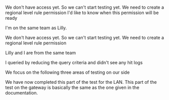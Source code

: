 
We don't have access yet.
 So we can't start testing yet.
 We need to create a regional level rule permission
 I'd like to know when this permission will be ready

 I'm on the same team as Lilly.

We don't have access yet.
 So we can't start testing yet.
 We need to create a regional level rule permission

 Lilly and I are from the same team



I queried by reducing the query criteria and didn't see any hit logs


 We focus on the following three areas of testing on our side

 We have now completed this part of the test for the LAN.
 This part of the test on the gateway is basically the same as the one given in the documentation.